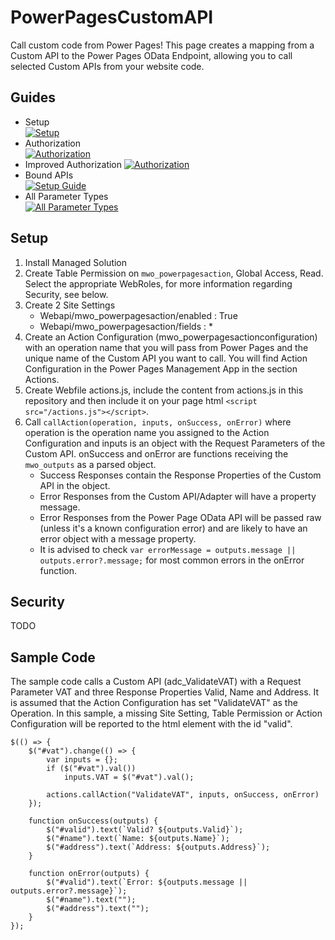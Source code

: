# PowerPagesCustomAPI
Call custom code from Power Pages! This page creates a mapping from a Custom API to the Power Pages OData Endpoint, allowing you to call selected Custom APIs from your website code.

## Guides
- Setup  
[![Setup](https://img.youtube.com/vi/oTJVEFKjM1Y/0.jpg)](https://www.youtube.com/watch?v=oTJVEFKjM1Y)
- Authorization  
[![Authorization](https://img.youtube.com/vi/l9CJR_pQ2T0/0.jpg)](https://www.youtube.com/watch?v=l9CJR_pQ2T0)
- Improved Authorization
[![Authorization](https://img.youtube.com/vi/O39U-tgh4as/0.jpg)](https://www.youtube.com/watch?v=O39U-tgh4as)
- Bound APIs  
[![Setup Guide](https://img.youtube.com/vi/2Q7ox1fyci0/0.jpg)](https://www.youtube.com/watch?v=2Q7ox1fyci0)
- All Parameter Types  
[![All Parameter Types](https://www.marius-wodtke.de/post/power-pages/custom-api-parameters/cover.jpg)](https://www.marius-wodtke.de/post/power-pages/custom-api-parameters/)


## Setup
1. Install Managed Solution
2. Create Table Permission on `mwo_powerpagesaction`, Global Access, Read. Select the appropriate WebRoles, for more information regarding Security, see below.
3. Create 2 Site Settings
    - Webapi/mwo_powerpagesaction/enabled : True
    - Webapi/mwo_powerpagesaction/fields : *
4. Create an Action Configuration (mwo_powerpagesactionconfiguration) with an operation name that you will pass from Power Pages and the unique name of the Custom API you want to call. You will find Action Configuration in the Power Pages Management App in the section Actions.
5. Create Webfile actions.js, include the content from actions.js in this repository and then include it on your page html `<script src="/actions.js"></script>`.
6. Call `callAction(operation, inputs, onSuccess, onError)` where operation is the operation name you assigned to the Action Configuration and inputs is an object with the Request Parameters of the Custom API. onSuccess and onError are functions receiving the `mwo_outputs` as a parsed object.
    - Success Responses contain the Response Properties of the Custom API in the object.
    - Error Responses from the Custom API/Adapter will have a property message.
    - Error Responses from the Power Page OData API will be passed raw (unless it's a known configuration error) and are likely to have an error object with a message property.
    - It is advised to check `var errorMessage = outputs.message || outputs.error?.message;` for most common errors in the onError function.

## Security 
TODO

## Sample Code
The sample code calls a Custom API (adc_ValidateVAT) with a Request Parameter VAT and three Response Properties Valid, Name and Address. It is assumed that the Action Configuration has set "ValidateVAT" as the Operation.
In this sample, a missing Site Setting, Table Permission or Action Configuration will be reported to the html element with the id "valid".

```
$(() => {
    $("#vat").change(() => {
        var inputs = {};
        if ($("#vat").val())
            inputs.VAT = $("#vat").val();

        actions.callAction("ValidateVAT", inputs, onSuccess, onError)
    });

    function onSuccess(outputs) {
        $("#valid").text(`Valid? ${outputs.Valid}`);
        $("#name").text(`Name: ${outputs.Name}`);
        $("#address").text(`Address: ${outputs.Address}`);
    }

    function onError(outputs) {
        $("#valid").text(`Error: ${outputs.message || outputs.error?.message}`);
        $("#name").text("");
        $("#address").text("");
    }
});
```
